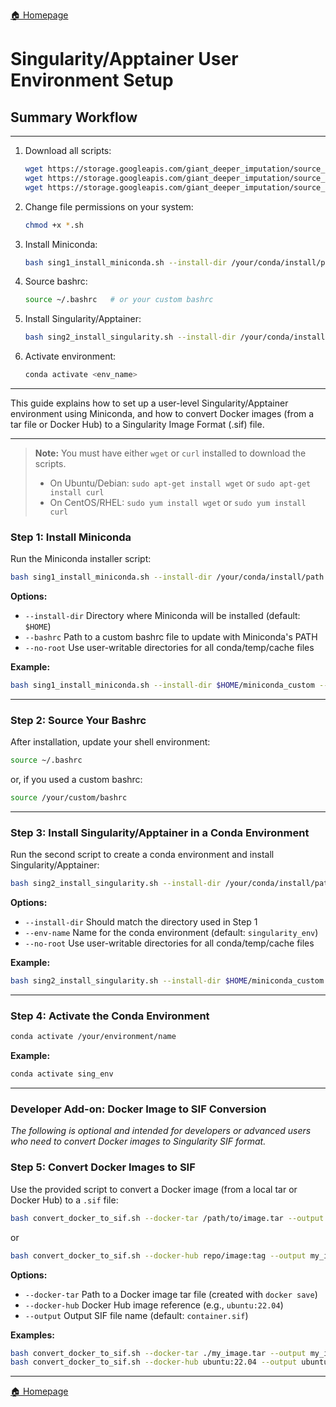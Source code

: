 ---
---
[🏠 Homepage](./../README.md)

# Singularity/Apptainer User Environment Setup

## Summary Workflow

-------------------------------------------------------------------------------

1. Download all scripts:

    ```bash
    wget https://storage.googleapis.com/giant_deeper_imputation/source_code/singularity_install/sing1_install_miniconda.sh
    wget https://storage.googleapis.com/giant_deeper_imputation/source_code/singularity_install/sing2_install_singularity.sh
    wget https://storage.googleapis.com/giant_deeper_imputation/source_code/singularity_install/convert_docker_to_singularity.sh
    ```

2. Change file permissions on your system:

    ```bash
    chmod +x *.sh
    ```

3. Install Miniconda:

    ```bash
    bash sing1_install_miniconda.sh --install-dir /your/conda/install/path [--bashrc /your/custom/bashrc]
    ```

4. Source bashrc:

    ```bash
    source ~/.bashrc   # or your custom bashrc
    ```

5. Install Singularity/Apptainer:

    ```bash
    bash sing2_install_singularity.sh --install-dir /your/conda/install/path [--env-name myenv] [--no-root]
    ```

6. Activate environment:

    ```bash
    conda activate <env_name>
    ```

-------------------------------------------------------------------------------

This guide explains how to set up a user-level Singularity/Apptainer environment using Miniconda, and how to convert Docker images (from a tar file or Docker Hub) to a Singularity Image Format (.sif) file.

-------------------------------------------------------------------------------

> **Note:** You must have either `wget` or `curl` installed to download the scripts.
>
> - On Ubuntu/Debian: `sudo apt-get install wget` or `sudo apt-get install curl`
> - On CentOS/RHEL: `sudo yum install wget` or `sudo yum install curl`

### Step 1: Install Miniconda

Run the Miniconda installer script:

```bash
bash sing1_install_miniconda.sh --install-dir /your/conda/install/path [--bashrc /your/custom/bashrc]
```

**Options:**

- `--install-dir`   Directory where Miniconda will be installed (default: `$HOME`)
- `--bashrc`        Path to a custom bashrc file to update with Miniconda's PATH
- `--no-root`       Use user-writable directories for all conda/temp/cache files

**Example:**

```bash
bash sing1_install_miniconda.sh --install-dir $HOME/miniconda_custom --bashrc $HOME/.bashrc_custom --no-root
```

-------------------------------------------------------------------------------

### Step 2: Source Your Bashrc

After installation, update your shell environment:

```bash
source ~/.bashrc
```

or, if you used a custom bashrc:

```bash
source /your/custom/bashrc
```

-------------------------------------------------------------------------------

### Step 3: Install Singularity/Apptainer in a Conda Environment

Run the second script to create a conda environment and install Singularity/Apptainer:

```bash
bash sing2_install_singularity.sh --install-dir /your/conda/install/path [--env-name myenv] [--no-root]
```

**Options:**

- `--install-dir`   Should match the directory used in Step 1
- `--env-name`      Name for the conda environment (default: `singularity_env`)
- `--no-root`       Use user-writable directories for all conda/temp/cache files

**Example:**

```bash
bash sing2_install_singularity.sh --install-dir $HOME/miniconda_custom --env-name sing_env --no-root
```

-------------------------------------------------------------------------------

### Step 4: Activate the Conda Environment

```bash
conda activate /your/environment/name
```

**Example:**

```bash
conda activate sing_env
```

-------------------------------------------------------------------------------

### Developer Add-on: Docker Image to SIF Conversion

_The following is optional and intended for developers or advanced users who need to convert Docker images to Singularity SIF format._

### Step 5: Convert Docker Images to SIF

Use the provided script to convert a Docker image (from a local tar or Docker Hub) to a `.sif` file:

```bash
bash convert_docker_to_sif.sh --docker-tar /path/to/image.tar --output my_image.sif
```

or

```bash
bash convert_docker_to_sif.sh --docker-hub repo/image:tag --output my_image.sif
```

**Options:**

- `--docker-tar`    Path to a Docker image tar file (created with `docker save`)
- `--docker-hub`    Docker Hub image reference (e.g., `ubuntu:22.04`)
- `--output`        Output SIF file name (default: `container.sif`)

**Examples:**

```bash
bash convert_docker_to_sif.sh --docker-tar ./my_image.tar --output my_image.sif
bash convert_docker_to_sif.sh --docker-hub ubuntu:22.04 --output ubuntu22.sif
```

-------------------------------------------------------------------------------

[🏠 Homepage](./../README.md)
